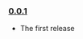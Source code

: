 ### [0.0.1](https://github.com/StevenLangbroek/mollie-api-node/releases/tag/v0.0.1)

- The first release
